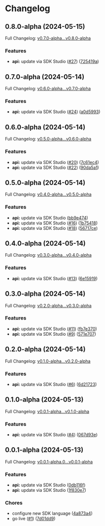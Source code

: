 # Changelog

## 0.8.0-alpha (2024-05-15)

Full Changelog: [v0.7.0-alpha...v0.8.0-alpha](https://github.com/rajatb94/walledai-python/compare/v0.7.0-alpha...v0.8.0-alpha)

### Features

* **api:** update via SDK Studio ([#27](https://github.com/rajatb94/walledai-python/issues/27)) ([725419a](https://github.com/rajatb94/walledai-python/commit/725419ae30876523709a6ad1cade2b9c07fd6d9d))

## 0.7.0-alpha (2024-05-14)

Full Changelog: [v0.6.0-alpha...v0.7.0-alpha](https://github.com/rajatb94/walledai-python/compare/v0.6.0-alpha...v0.7.0-alpha)

### Features

* **api:** update via SDK Studio ([#24](https://github.com/rajatb94/walledai-python/issues/24)) ([a0d5993](https://github.com/rajatb94/walledai-python/commit/a0d5993d77e9e9753f2c52e53c73da1613303602))

## 0.6.0-alpha (2024-05-14)

Full Changelog: [v0.5.0-alpha...v0.6.0-alpha](https://github.com/rajatb94/walledai-python/compare/v0.5.0-alpha...v0.6.0-alpha)

### Features

* **api:** update via SDK Studio ([#20](https://github.com/rajatb94/walledai-python/issues/20)) ([7c61ec4](https://github.com/rajatb94/walledai-python/commit/7c61ec455aa353e983342c98a4b1878625abfd1c))
* **api:** update via SDK Studio ([#22](https://github.com/rajatb94/walledai-python/issues/22)) ([90da5a1](https://github.com/rajatb94/walledai-python/commit/90da5a15e301a12fd8fd9ca2f01afdcae7fa4c9f))

## 0.5.0-alpha (2024-05-14)

Full Changelog: [v0.4.0-alpha...v0.5.0-alpha](https://github.com/rajatb94/walledai-python/compare/v0.4.0-alpha...v0.5.0-alpha)

### Features

* **api:** update via SDK Studio ([bb9e474](https://github.com/rajatb94/walledai-python/commit/bb9e4742269966e767fa455831bb645090ead925))
* **api:** update via SDK Studio ([#16](https://github.com/rajatb94/walledai-python/issues/16)) ([1b75418](https://github.com/rajatb94/walledai-python/commit/1b75418b401ed9e85a240a951cfe48cd27fa930e))
* **api:** update via SDK Studio ([#18](https://github.com/rajatb94/walledai-python/issues/18)) ([56717ce](https://github.com/rajatb94/walledai-python/commit/56717cea3d8bc80e3582a0c6e441af09d761967e))

## 0.4.0-alpha (2024-05-14)

Full Changelog: [v0.3.0-alpha...v0.4.0-alpha](https://github.com/rajatb94/walledai-python/compare/v0.3.0-alpha...v0.4.0-alpha)

### Features

* **api:** update via SDK Studio ([#13](https://github.com/rajatb94/walledai-python/issues/13)) ([6e15919](https://github.com/rajatb94/walledai-python/commit/6e15919ad8ba5c0a52a0deeacc4b4aeec453aef2))

## 0.3.0-alpha (2024-05-14)

Full Changelog: [v0.2.0-alpha...v0.3.0-alpha](https://github.com/rajatb94/walledai-python/compare/v0.2.0-alpha...v0.3.0-alpha)

### Features

* **api:** update via SDK Studio ([#11](https://github.com/rajatb94/walledai-python/issues/11)) ([fb7e370](https://github.com/rajatb94/walledai-python/commit/fb7e3704cb5b08f6bd51ef3c714f9cb13c8949e7))
* **api:** update via SDK Studio ([#9](https://github.com/rajatb94/walledai-python/issues/9)) ([571e707](https://github.com/rajatb94/walledai-python/commit/571e7070a8bbc21703478b8bb4485ebadaedd928))

## 0.2.0-alpha (2024-05-14)

Full Changelog: [v0.1.0-alpha...v0.2.0-alpha](https://github.com/rajatb94/walledai-python/compare/v0.1.0-alpha...v0.2.0-alpha)

### Features

* **api:** update via SDK Studio ([#6](https://github.com/rajatb94/walledai-python/issues/6)) ([6d21723](https://github.com/rajatb94/walledai-python/commit/6d217235ea9616c46c3c2ea3e6bba97ace2b24ad))

## 0.1.0-alpha (2024-05-13)

Full Changelog: [v0.0.1-alpha...v0.1.0-alpha](https://github.com/rajatb94/walledai-python/compare/v0.0.1-alpha...v0.1.0-alpha)

### Features

* **api:** update via SDK Studio ([#4](https://github.com/rajatb94/walledai-python/issues/4)) ([067d93e](https://github.com/rajatb94/walledai-python/commit/067d93e14b0b46e44bfde80a4a7fc0da374565bd))

## 0.0.1-alpha (2024-05-13)

Full Changelog: [v0.0.1-alpha.0...v0.0.1-alpha](https://github.com/rajatb94/walledai-python/compare/v0.0.1-alpha.0...v0.0.1-alpha)

### Features

* **api:** update via SDK Studio ([0db116f](https://github.com/rajatb94/walledai-python/commit/0db116f19d228a34ca1053189e17b717e85809ba))
* **api:** update via SDK Studio ([1f830e7](https://github.com/rajatb94/walledai-python/commit/1f830e71ac3b6091da444174838403a29f781908))


### Chores

* configure new SDK language ([4a873a4](https://github.com/rajatb94/walledai-python/commit/4a873a4bd7d50220647023266f713e0da34542ac))
* go live ([#1](https://github.com/rajatb94/walledai-python/issues/1)) ([7d01dd9](https://github.com/rajatb94/walledai-python/commit/7d01dd93665791b9361d6e3c89a89645eb772a83))
